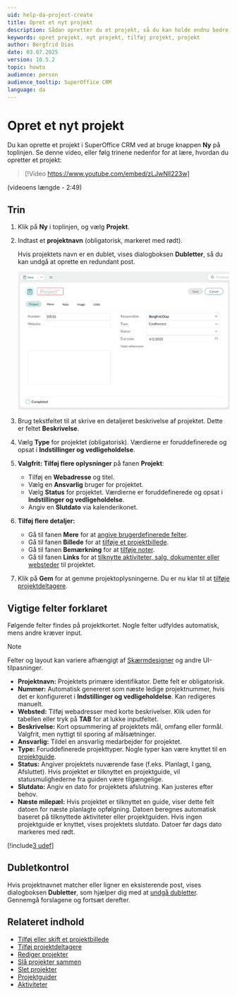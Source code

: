 ```yaml
---
uid: help-da-project-create
title: Opret et nyt projekt
description: Sådan opretter du et projekt, så du kan holde endnu bedre styr på tingene.
keywords: opret projekt, nyt projekt, tilføj projekt, projekt
author: Bergfrid Dias
date: 03.07.2025
version: 10.5.2
topic: howto
audience: person
audience_tooltip: SuperOffice CRM
language: da
---
```


# Opret et nyt projekt

Du kan oprette et projekt i SuperOffice CRM ved at bruge knappen **Ny** på toplinjen. Se denne video, eller følg trinene nedenfor for at lære, hvordan du opretter et projekt:

<!-- markdownlint-disable-next-line MD034 DOCSMD007 -->
> [!Video https://www.youtube.com/embed/zLJwNll223w]

(videoens længde - 2:49)

## Trin

1. Klik på **Ny** i toplinjen, og vælg **Projekt**.

1. Indtast et **projektnavn** (obligatorisk, markeret med rødt).

    Hvis projektets navn er en dublet, vises dialogboksen **Dubletter**, så du kan undgå at oprette en redundant post.

    ![Projektkort i redigeringstilstand, der viser projektdetaljer -screenshot][img1]

1. Brug tekstfeltet til at skrive en detaljeret beskrivelse af projektet. Dette er feltet **Beskrivelse**.

1. Vælg **Type** for projektet (obligatorisk). Værdierne er foruddefinerede og opsat i **Indstillinger og vedligeholdelse**.

1. **Valgfrit: Tilføj flere oplysninger** på fanen **Projekt**:
    * Tilføj en **Webadresse** og titel.
    * Vælg en **Ansvarlig** bruger for projektet.
    * Vælg **Status** for projektet. Værdierne er foruddefinerede og opsat i **Indstillinger og vedligeholdelse**.
    * Angiv en **Slutdato** via kalenderikonet.

1. **Tilføj flere detaljer:**
    * Gå til fanen **Mere** for at [angive brugerdefinerede felter][12].
    * Gå til fanen **Billede** for at [tilføje et projektbillede][2].
    * Gå til fanen **Bemærkning** for at [tilføje noter][11].
    * Gå til fanen **Links** for at [tilknytte aktiviteter, salg, dokumenter eller websteder][10] til projektet.

1. Klik på **Gem** for at gemme projektoplysningerne. Du er nu klar til at [tilføje projektdeltagere][5].

## <a id="fields"></a>Vigtige felter forklaret

Følgende felter findes på projektkortet. Nogle felter udfyldes automatisk, mens andre kræver input.

> [!NOTE]
> Felter og layout kan variere afhængigt af [Skærmdesigner][13] og andre UI-tilpasninger.

* **Projektnavn:** Projektets primære identifikator. Dette felt er obligatorisk.
* **Nummer:** Automatisk genereret som næste ledige projektnummer, hvis det er konfigureret i **Indstillinger og vedligeholdelse**. Kan redigeres manuelt.
* **Websted:** Tilføj webadresser med korte beskrivelser. Klik uden for tabellen eller tryk på **TAB** for at lukke inputfeltet.
* **Beskrivelse:** Kort opsummering af projektets mål, omfang eller formål. Valgfrit, men nyttigt til sporing af målsætninger.
* **Ansvarlig:** Tildel en ansvarlig medarbejder for projektet.
* **Type:** Foruddefinerede projekttyper. Nogle typer kan være knyttet til en [projektguide][1].
* **Status:** Angiver projektets nuværende fase (f.eks. Planlagt, I gang, Afsluttet). Hvis projektet er tilknyttet en projektguide, vil statusmulighederne fra guiden være tilgængelige.
* **Slutdato:** Angiv en dato for projektets afslutning. Kan justeres efter behov.
* **Næste milepæl:** Hvis projektet er tilknyttet en guide, viser dette felt datoen for næste planlagte opfølgning. Datoen beregnes automatisk baseret på tilknyttede aktiviteter eller projektguiden. Hvis ingen projektguide er knyttet, vises projektets slutdato. Datoer før dags dato markeres med rødt.

[!include[3 udef](../../learn/includes/more-udef.md)]

## Dubletkontrol

Hvis projektnavnet matcher eller ligner en eksisterende post, vises dialogboksen **Dubletter**, som hjælper dig med at [undgå dubletter][6]. Gennemgå forslagene og fortsæt derefter.

## Relateret indhold

* [Tilføj eller skift et projektbillede][2]
* [Tilføj projektdeltagere][5]
* [Rediger projekter][7]
* [Slå projekter sammen][8]
* [Slet projekter][9]
* [Projektguider][1]
* [Aktiviteter][3]

<!-- Referenced links -->
[5]: project-members/add.md
[2]: add-image.md
[7]: edit.md
[8]: merge-projects.md
[9]: delete.md
[1]: project-guides.md
[3]: ../../learn/basics/activity.md
[6]: ../../learn/basics/duplicates.md
[10]: ../../learn/basics/links.md
[11]: ../../learn/basics/notes.md
[12]: ../../custom-objects/learn/more-tab.md
[13]: ../../ui/screen-designer/learn/index.md

<!-- Referenced images -->
[img1]: ../../../media/loc/en/project/create-project.png
